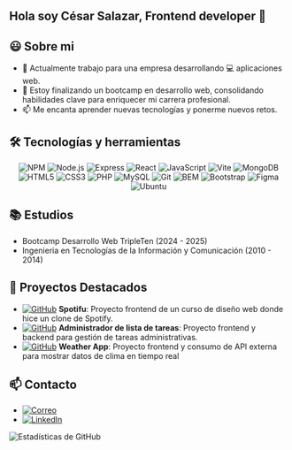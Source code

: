## Hola soy César Salazar, Frontend developer 👋

## 😃 Sobre mi
- 🔭 Actualmente trabajo para una empresa desarrollando 💻 aplicaciones web.
- 🌱 Estoy finalizando un bootcamp en desarrollo web, consolidando habilidades clave para enriquecer mi carrera profesional.
- 📫 Me encanta aprender nuevas tecnologías y ponerme nuevos retos.

## 🛠️ Tecnologías y herramientas
<div align="center">
  
![NPM](https://img.shields.io/badge/NPM-CB3837?style=for-the-badge&logo=npm&logoColor=white)
![Node.js](https://img.shields.io/badge/Node.js-43853D?style=for-the-badge&logo=node.js&logoColor=white)
![Express](https://img.shields.io/badge/Express.js-000000?style=for-the-badge&logo=express&logoColor=white)
![React](https://img.shields.io/badge/React-61DAFB?style=for-the-badge&logo=react&logoColor=black)
![JavaScript](https://img.shields.io/badge/JavaScript-F7DF1E?style=for-the-badge&logo=javascript&logoColor=black)
![Vite](https://img.shields.io/badge/Vite-646CFF?style=for-the-badge&logo=vite&logoColor=white)
![MongoDB](https://img.shields.io/badge/MongoDB-47A248?style=for-the-badge&logo=mongodb&logoColor=white)
![HTML5](https://img.shields.io/badge/HTML5-E34F26?style=for-the-badge&logo=html5&logoColor=white)
![CSS3](https://img.shields.io/badge/CSS3-1572B6?style=for-the-badge&logo=css3&logoColor=white)
![PHP](https://img.shields.io/badge/PHP-777BB4?style=for-the-badge&logo=php&logoColor=white)
![MySQL](https://img.shields.io/badge/MySQL-4479A1?style=for-the-badge&logo=mysql&logoColor=white)
![Git](https://img.shields.io/badge/Git-F05032?style=for-the-badge&logo=git&logoColor=white)
![BEM](https://img.shields.io/badge/BEM-000000?style=for-the-badge&logo=bem&logoColor=white)
![Bootstrap](https://img.shields.io/badge/Bootstrap-7952B3?style=for-the-badge&logo=bootstrap&logoColor=white)
![Figma](https://img.shields.io/badge/Figma-F24E1E?style=for-the-badge&logo=figma&logoColor=white)
![Ubuntu](https://img.shields.io/badge/Ubuntu-E95420?style=for-the-badge&logo=ubuntu&logoColor=white)

</div>

## 📚 Estudios
- Bootcamp Desarrollo Web TripleTen (2024 - 2025)
- Ingenieria en Tecnologías de la Información y Comunicación (2010 - 2014)

## 🌟 Proyectos Destacados

- [![GitHub](https://img.shields.io/badge/Repositorio%20en-GitHub-181717?style=flat&logo=github)](https://github.com/cesarcash/spotifu) **Spotifu**: Proyecto frontend de un curso de diseño web donde hice un clone de Spotify.
- [![GitHub](https://img.shields.io/badge/Repositorio%20en-GitHub-181717?style=flat&logo=github)](https://github.com/cesarcash/project-task-frontend) **Administrador de lista de tareas**: Proyecto frontend y backend para gestión de tareas administrativas.
- [![GitHub](https://img.shields.io/badge/Repositorio%20en-GitHub-181717?style=flat&logo=github)](https://github.com/cesarcash/clima) **Weather App**: Proyecto frontend y consumo de API externa para mostrar datos de clima en tiempo real

## 📫 Contacto

- [![Correo](https://img.shields.io/badge/Correo-albertocash5@icloud.com-blue?style=flat&logo=gmail)](mailto:albertocash5@icloud.com)
- [![LinkedIn](https://img.shields.io/badge/LinkedIn-Perfil%20profesional-0A66C2?style=flat&logo=linkedin&logoColor=white)](https://www.linkedin.com/in/cesar-alberto-salazar-herrera/)

![Estadísticas de GitHub](https://github-readme-stats.vercel.app/api?username=cesarcash&show_icons=true&theme=radical)

